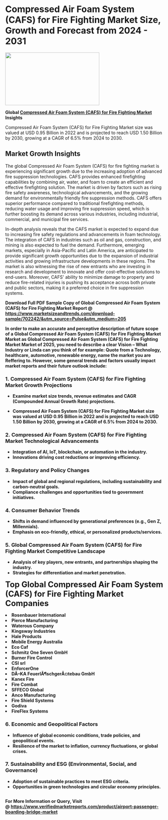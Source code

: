 <H1>Compressed Air Foam System (CAFS) for Fire Fighting Market Size, Growth and Forecast from 2024 - 2031</H1><img class="aligncenter size-medium wp-image-584254" src="https://thirdeyenews.in/wp-content/uploads/2024/09/Global-Market-Research-300x168.jpeg" alt="" width="300" height="168" /><p><strong>Global&nbsp;<a href="https://www.marketsizeandtrends.com/download-sample/702242/&amp;utm_source=Pulse&amp;utm_medium=205">Compressed Air Foam System (CAFS) for Fire Fighting Market</a> Insights</strong></p><p>Compressed Air Foam System (CAFS) for Fire Fighting Market size was valued at USD 0.95 Billion in 2022 and is projected to reach USD 1.50 Billion by 2030, growing at a CAGR of 6.5% from 2024 to 2030.</p><p><h2>Market Growth Insights</h2> <p>The global Compressed Air Foam System (CAFS) for fire fighting market is experiencing significant growth due to the increasing adoption of advanced fire suppression technologies. CAFS provides enhanced firefighting capabilities by combining air, water, and foam to create an efficient and effective firefighting solution. The market is driven by factors such as rising fire safety awareness, technological advancements, and the growing demand for environmentally friendly fire suppression methods. CAFS offers superior performance compared to traditional firefighting methods, reducing water usage and improving fire suppression speed, which is further boosting its demand across various industries, including industrial, commercial, and municipal fire services.</p> <p><strong></strong></p> <p>In-depth analysis reveals that the CAFS market is expected to expand due to increasing fire safety regulations and advancements in foam technology. The integration of CAFS in industries such as oil and gas, construction, and mining is also expected to fuel the demand. Furthermore, emerging markets, especially in Asia-Pacific and Latin America, are anticipated to provide significant growth opportunities due to the expansion of industrial activities and growing infrastructure developments in these regions. The market is also witnessing the rise of new entrants who are investing in research and development to innovate and offer cost-effective solutions to end-users. Moreover, CAFS' ability to minimize damage to property and reduce fire-related injuries is pushing its acceptance across both private and public sectors, making it a preferred choice in fire suppression systems.</p> <p><strong></p><p><span class=""><strong>Download Full PDF Sample Copy of Global Compressed Air Foam System (CAFS) for Fire Fighting Market Report</strong> @ <a href="https://www.marketsizeandtrends.com/download-sample/702242/&amp;utm_source=Pulse&amp;utm_medium=205" target="_blank">https://www.marketsizeandtrends.com/download-sample/702242/&amp;utm_source=Pulse&amp;utm_medium=205</a></span></p><p>In order to make an accurate and perceptive description of future scope of a Global&nbsp;Compressed Air Foam System (CAFS) for Fire Fighting Market Market as Global&nbsp;Compressed Air Foam System (CAFS) for Fire Fighting Market Market of 2025, you need to describe a clear Vision &ndash; What Industry or Linda can you think of for example: Quote from a Technology, healthcare, automotive, renewable energy, name the market you are Reffering to. However, some general trends and factors usually impact market reports and their future outlook include:</p><h3>1.&nbsp;<strong>Compressed Air Foam System (CAFS) for Fire Fighting Market Growth Projections</strong></h3><ul><li>Examine market size trends, revenue estimates and CAGR (Compounded Annual Growth Rate) projections.</li><li><p>Compressed Air Foam System (CAFS) for Fire Fighting Market size was valued at USD 0.95 Billion in 2022 and is projected to reach USD 1.50 Billion by 2030, growing at a CAGR of 6.5% from 2024 to 2030.</p></li></ul><h3>2.&nbsp;<strong>Compressed Air Foam System (CAFS) for Fire Fighting Market Technological Advancements</strong></h3><ul><li>Integration of AI, IoT, blockchain, or automation in the industry.</li><li>Innovations driving cost reductions or improving efficiency.</li></ul><h3>3.&nbsp;<strong>Regulatory and Policy Changes</strong></h3><ul><li>Impact of global and regional regulations, including sustainability and carbon-neutral goals.</li><li>Compliance challenges and opportunities tied to government initiatives.</li></ul><h3>4.&nbsp;<strong>Consumer Behavior Trends</strong></h3><ul><li>Shifts in demand influenced by generational preferences (e.g., Gen Z, Millennials).</li><li>Emphasis on eco-friendly, ethical, or personalized products/services.</li></ul><h3>5.&nbsp;<strong>Global Compressed Air Foam System (CAFS) for Fire Fighting Market Competitive Landscape</strong></h3><ul><li>Analysis of key players, new entrants, and partnerships shaping the industry.</li><li>Strategies for differentiation and market penetration.</li></ul><p data-pm-slice="1 1 []"><span style="color: inherit; font-family: inherit; font-size: 25px;">Top Global Compressed Air Foam System (CAFS) for Fire Fighting Market Companies</span></p><div class="" data-test-id=""><p><li>Rosenbauer International</li><li> Pierce Manufacturing</li><li> Waterous Company</li><li> Kingsway Industries</li><li> Hale Products</li><li> Mobile Energy Australia</li><li> Eco Caf</li><li> Schmitz One Seven GmbH</li><li> Burner Fire Control</li><li> CSI srl</li><li> EnforcerOne</li><li> DÃ–KA FeuerlÃ¶schgerÃ¤tebau GmbH</li><li> Kanex Fire</li><li> Fire Combat</li><li> SFFECO Global</li><li> Anco Manufacturing</li><li> Fire Shield Systems</li><li> Godiva</li><li> FireFlex Systems</li></p></div><h3>6.&nbsp;<strong>Economic and Geopolitical Factors</strong></h3><ul><li>Influence of global economic conditions, trade policies, and geopolitical events.</li><li>Resilience of the market to inflation, currency fluctuations, or global crises.</li></ul><h3>7.&nbsp;<strong>Sustainability and ESG (Environmental, Social, and Governance)</strong></h3><ul><li>Adoption of sustainable practices to meet ESG criteria.</li><li>Opportunities in green technologies and circular economy principles.</li></ul><h2><strong style="font-size: 14px;">For More Information or Query, Visit @&nbsp;</strong><a style="background-color: #ffffff; font-size: 14px;" href="https://www.marketsizeandtrends.com/report/compressed-air-foam-system-cafs-for-fire-fighting-market/" target="_blank">https://www.verifiedmarketreports.com/product/airport-passenger-boarding-bridge-market</a></h2>
